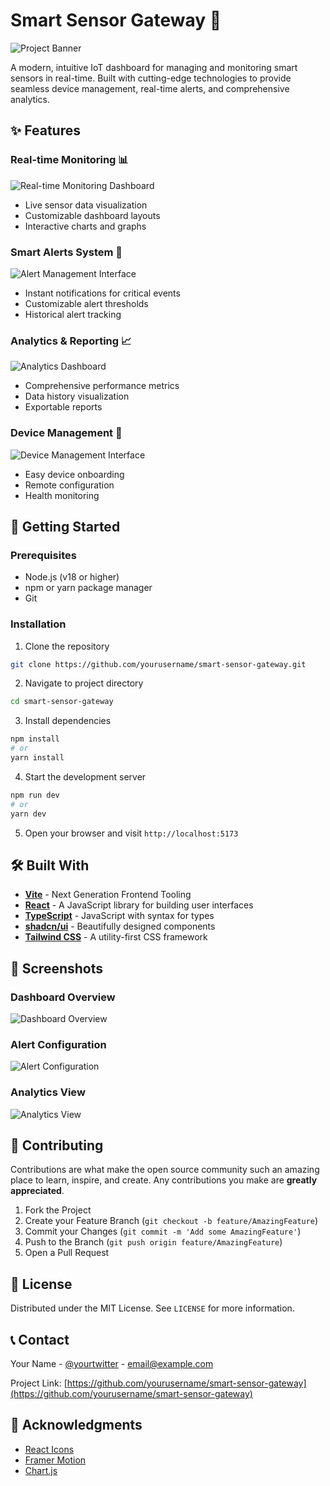 # Smart Sensor Gateway 🌟

![Project Banner][banner]

A modern, intuitive IoT dashboard for managing and monitoring smart sensors in real-time. Built with cutting-edge technologies to provide seamless device management, real-time alerts, and comprehensive analytics.

## ✨ Features

### Real-time Monitoring 📊
![Real-time Monitoring Dashboard][dashboard]
- Live sensor data visualization
- Customizable dashboard layouts
- Interactive charts and graphs

### Smart Alerts System 🚨
![Alert Management Interface][alerts]
- Instant notifications for critical events
- Customizable alert thresholds
- Historical alert tracking

### Analytics & Reporting 📈
![Analytics Dashboard][analytics]
- Comprehensive performance metrics
- Data history visualization
- Exportable reports

### Device Management 🔧
![Device Management Interface][devices]
- Easy device onboarding
- Remote configuration
- Health monitoring

## 🚀 Getting Started

### Prerequisites

- Node.js (v18 or higher)
- npm or yarn package manager
- Git

### Installation

1. Clone the repository
```bash
git clone https://github.com/yourusername/smart-sensor-gateway.git
```

2. Navigate to project directory
```bash
cd smart-sensor-gateway
```

3. Install dependencies
```bash
npm install
# or
yarn install
```

4. Start the development server
```bash
npm run dev
# or
yarn dev
```

5. Open your browser and visit `http://localhost:5173`

## 🛠️ Built With

- **[Vite](https://vitejs.dev/)** - Next Generation Frontend Tooling
- **[React](https://reactjs.org/)** - A JavaScript library for building user interfaces
- **[TypeScript](https://www.typescriptlang.org/)** - JavaScript with syntax for types
- **[shadcn/ui](https://ui.shadcn.com/)** - Beautifully designed components
- **[Tailwind CSS](https://tailwindcss.com/)** - A utility-first CSS framework

## 📱 Screenshots

### Dashboard Overview
![Dashboard Overview][overview]

### Alert Configuration
![Alert Configuration][config]

### Analytics View
![Analytics View][analytics-view]

## 🤝 Contributing

Contributions are what make the open source community such an amazing place to learn, inspire, and create. Any contributions you make are **greatly appreciated**.

1. Fork the Project
2. Create your Feature Branch (`git checkout -b feature/AmazingFeature`)
3. Commit your Changes (`git commit -m 'Add some AmazingFeature'`)
4. Push to the Branch (`git push origin feature/AmazingFeature`)
5. Open a Pull Request

## 📄 License

Distributed under the MIT License. See `LICENSE` for more information.

## 📞 Contact

Your Name - [@yourtwitter](https://twitter.com/yourtwitter) - email@example.com

Project Link: [https://github.com/yourusername/smart-sensor-gateway](https://github.com/yourusername/smart-sensor-gateway)

## 🙏 Acknowledgments

- [React Icons](https://react-icons.github.io/react-icons/)
- [Framer Motion](https://www.framer.com/motion/)
- [Chart.js](https://www.chartjs.org/)

<!-- Image References -->
[banner]: public/assets/placeholder-banner.png
[dashboard]: public/assets/placeholder-dashboard.png
[alerts]: public/assets/placeholder-alerts.png
[analytics]: public/assets/placeholder-analytics.png
[devices]: public/assets/placeholder-devices.png
[overview]: public/assets/placeholder-overview.png
[config]: public/assets/placeholder-config.png
[analytics-view]: public/assets/placeholder-analytics-view.png
